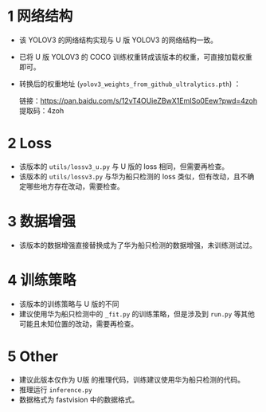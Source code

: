 # 1 网络结构

+ 该 YOLOV3 的网络结构实现与 U 版 YOLOV3 的网络结构一致。

+ 已将 U 版 YOLOV3 的 COCO 训练权重转成该版本的权重，可直接加载权重即可。

+ 转换后的权重地址 (`yolov3_weights_from_github_ultralytics.pth`) ：

  链接：https://pan.baidu.com/s/12vT4OUieZBwX1EmISo0Eew?pwd=4zoh 
  提取码：4zoh 

  

# 2 Loss

+ 该版本的 `utils/lossv3_u.py` 与 U 版的 loss 相同，但需要再检查。
+ 该版本的 `utils/lossv3.py` 与华为船只检测的 loss 类似，但有改动，且不确定哪些地方存在改动，需要检查。



# 3 数据增强

+  该版本的数据增强直接替换成为了华为船只检测的数据增强，未训练测试过。



# 4 训练策略

+ 该版本的训练策略与 U 版的不同
+ 建议使用华为船只检测中的 `_fit.py` 的训练策略，但是涉及到 `run.py` 等其他可能且未知位置的改动，需要再检查。



# 5 Other

+ 建议此版本仅作为 U版 的推理代码，训练建议使用华为船只检测的代码。
+ 推理运行 `inference.py` 
+ 数据格式为 fastvision 中的数据格式。